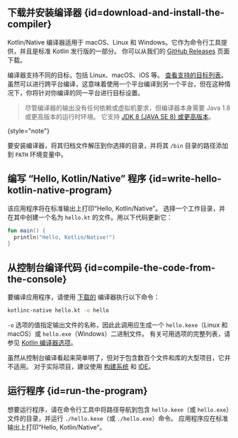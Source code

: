 [//]: # (title: 通过命令行编译器对 Kotlin/Native 进行入门使用)

## 下载并安装编译器 {id=download-and-install-the-compiler}

Kotlin/Native 编译器适用于 macOS、Linux 和 Windows。它作为命令行工具提供，并且是标准 Kotlin 发行版的一部分。
你可以从我们的 [GitHub Releases](%kotlinLatestUrl%) 页面下载。

编译器支持不同的目标，包括 Linux、macOS、iOS 等。
[查看支持的目标列表](native-target-support.md)。
虽然可以进行跨平台编译，这意味着使用一个平台编译到另一个平台，但在这种情况下，你将针对你编译的同一平台进行目标设置。

> 尽管编译器的输出没有任何依赖或虚拟机要求，但编译器本身需要 Java 1.8 或更高版本的运行时环境。
> 它支持 [JDK 8 (JAVA SE 8) 或更高版本](https://www.oracle.com/java/technologies/downloads/)。
>
{style="note"}

要安装编译器，将其归档文件解压到你选择的目录，并将其 `/bin` 目录的路径添加到 `PATH` 环境变量中。

## 编写 “Hello, Kotlin/Native” 程序 {id=write-hello-kotlin-native-program}

该应用程序将在标准输出上打印“Hello, Kotlin/Native”。
选择一个工作目录，并在其中创建一个名为 `hello.kt` 的文件。用以下代码更新它：

```kotlin
fun main() {
  println("Hello, Kotlin/Native!")
}
```

## 从控制台编译代码 {id=compile-the-code-from-the-console}

要编译应用程序，请使用 [下载的](https://github.com/JetBrains/kotlin/releases) 编译器执行以下命令：

```bash
kotlinc-native hello.kt -o hello
```

`-o` 选项的值指定输出文件的名称，因此此调用应生成一个 `hello.kexe`（Linux 和 macOS）或 `hello.exe`（Windows）二进制文件。
有关可用选项的完整列表，请参见 [Kotlin 编译器选项](compiler-reference.md)。

虽然从控制台编译看起来简单明了，但对于包含数百个文件和库的大型项目，它并不适用。
对于实际项目，建议使用 [构建系统](native-gradle.md) 和 [IDE](native-get-started.md)。

## 运行程序 {id=run-the-program}

想要运行程序，请在命令行工具中将路径导航到包含 `hello.kexe`（或 `hello.exe`）文件的目录，并运行 `./hello.kexe`（或 `./hello.exe`）命令。
应用程序应在标准输出上打印“Hello, Kotlin/Native”。
